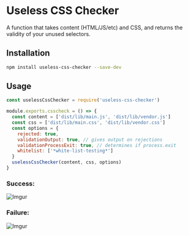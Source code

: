 # Useless CSS Checker

A function that takes content (HTML/JS/etc) and CSS, and returns the validity of your unused selectors.

## Installation

```bash
npm install useless-css-checker --save-dev
```

## Usage

```javascript
const uselessCssChecker = require('useless-css-checker')

module.exports.csscheck = () => {
  const content = ['dist/lib/main.js', 'dist/lib/vendor.js']
  const css = ['dist/lib/main.css', 'dist/lib/vendor.css']
  const options = {
    rejected: true,
    validationOutput: true, // gives output on rejections
    validationProcessExit: true, // determines if process.exit
    whitelist: ['*white-list-testing*']
  }
  uselessCssChecker(content, css, options)
}
```

### Success:

![Imgur](https://i.imgur.com/kk1Bcnt.png)

### Failure:

![Imgur](https://i.imgur.com/3SmtJQF.png)
